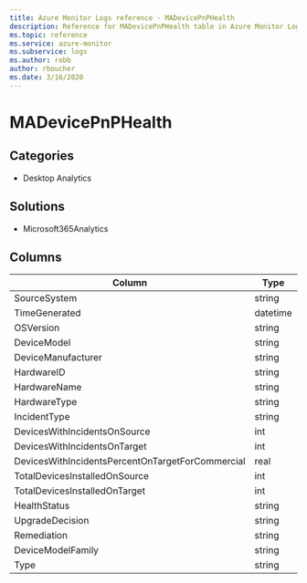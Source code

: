 ```yaml
---
title: Azure Monitor Logs reference - MADevicePnPHealth
description: Reference for MADevicePnPHealth table in Azure Monitor Logs.
ms.topic: reference
ms.service: azure-monitor
ms.subservice: logs
ms.author: robb
author: rboucher
ms.date: 3/16/2020
---
```


# MADevicePnPHealth

 

## Categories

- Desktop Analytics
## Solutions

- Microsoft365Analytics




## Columns

|Column|Type|Description|
|---|---|---|
|SourceSystem|string||
|TimeGenerated|datetime||
|OSVersion|string||
|DeviceModel|string||
|DeviceManufacturer|string||
|HardwareID|string||
|HardwareName|string||
|HardwareType|string||
|IncidentType|string||
|DevicesWithIncidentsOnSource|int||
|DevicesWithIncidentsOnTarget|int||
|DevicesWithIncidentsPercentOnTargetForCommercial|real||
|TotalDevicesInstalledOnSource|int||
|TotalDevicesInstalledOnTarget|int||
|HealthStatus|string||
|UpgradeDecision|string||
|Remediation|string||
|DeviceModelFamily|string||
|Type|string||

